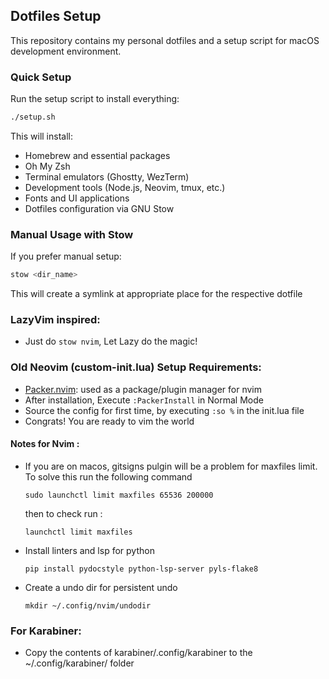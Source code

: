 ## Dotfiles Setup

This repository contains my personal dotfiles and a setup script for macOS development environment.

### Quick Setup

Run the setup script to install everything:

```bash
./setup.sh
```

This will install:
- Homebrew and essential packages
- Oh My Zsh
- Terminal emulators (Ghostty, WezTerm)
- Development tools (Node.js, Neovim, tmux, etc.)
- Fonts and UI applications
- Dotfiles configuration via GNU Stow

### Manual Usage with Stow

If you prefer manual setup:

```bash
stow <dir_name>
```
This will create a symlink at appropriate place for the respective dotfile

### LazyVim inspired:

- Just do ``` stow nvim ```, Let Lazy do the magic!


### Old Neovim (custom-init.lua) Setup Requirements:
- [Packer.nvim](https://github.com/wbthomason/packer.nvim): used as a package/plugin manager for nvim
- After installation, Execute `:PackerInstall` in Normal Mode
- Source the config for first time, by executing `:so %` in the init.lua file
- Congrats! You are ready to vim the world

#### Notes for Nvim : 

- If you are on macos, gitsigns pulgin will be a problem for maxfiles limit. To solve this run the following command

      sudo launchctl limit maxfiles 65536 200000

    then to check run : 

      launchctl limit maxfiles

- Install linters and lsp for python

    ```pip install pydocstyle python-lsp-server pyls-flake8```

- Create a undo dir for persistent undo 

    ```mkdir ~/.config/nvim/undodir```

### For Karabiner:

- Copy the contents of karabiner/.config/karabiner to the ~/.config/karabiner/ folder
